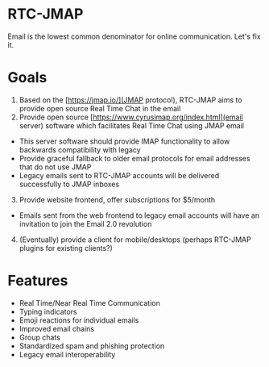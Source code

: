 # RTC-JMAP
Email is the lowest common denominator for online communication. Let's fix it.

# Goals
1. Based on the [https://jmap.io/](JMAP protocol), RTC-JMAP aims to provide open source Real Time Chat in the email  
2. Provide open source [https://www.cyrusimap.org/index.html](email server) software which facilitates Real Time Chat using JMAP email
  * This server software should provide IMAP functionality to allow backwards compatibility with legacy 
  * Provide graceful fallback to older email protocols for email addresses that do not use JMAP
  * Legacy emails sent to RTC-JMAP accounts will be delivered successfully to JMAP inboxes
3. Provide website frontend, offer subscriptions for $5/month
  * Emails sent from the web frontend to legacy email accounts will have an invitation to join the Email 2.0 revolution
4. (Eventually) provide a client for mobile/desktops (perhaps RTC-JMAP plugins for existing clients?)

# Features
* Real Time/Near Real Time Communication
* Typing indicators
* Emoji reactions for individual emails
* Improved email chains
* Group chats
* Standardized spam and phishing protection
* Legacy email interoperability
